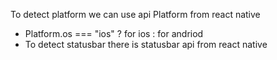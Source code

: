 To detect platform we can use api Platform from react native
- Platform.os === "ios" ? for ios : for andriod
- To detect statusbar there is statusbar api from react native